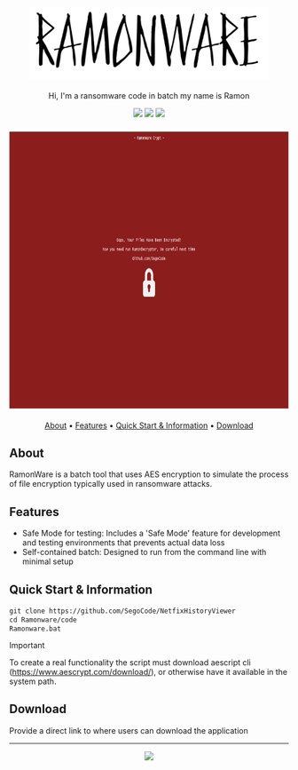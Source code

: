 <h3 align="center"><img src="https://github.com/SegoCode/Ramonware/blob/main/assets/logo.png" height="130px"></h3>
<p align="center">Hi, I'm a ransomware code in batch my name is Ramon</p>

<p align="center">
<img src="https://img.shields.io/badge/Windows-Batch-green?style=flat-square"></a>
<img src="https://img.shields.io/badge/-%20Made%20with%20😈-violet.svg?style=flat-square"></a>
<img src="https://img.shields.io/badge/core-AEScrypt.exe-red?style=flat-square"></a>
</p>

<h3 align="center"><img src="https://github.com/SegoCode/Ramonware/blob/main/assets/demo.png" height="500px"></h3>

<p align="center">
  <a href="#about">About</a> •
  <a href="#features">Features</a> •
  <a href="#quick-start--information">Quick Start & Information</a> •
  <a href="#download">Download</a> 
</p>

## About

RamonWare is a batch tool that uses AES encryption to simulate the process of file encryption typically used in ransomware attacks.

## Features

- Safe Mode for testing: Includes a 'Safe Mode' feature for development and testing environments that prevents actual data loss
- Self-contained batch: Designed to run from the command line with minimal setup

## Quick Start & Information

```shell
git clone https://github.com/SegoCode/NetfixHistoryViewer
cd Ramonware/code
Ramonware.bat
```

> [!IMPORTANT]  
> To create a real functionality the script must download aescript cli (https://www.aescrypt.com/download/), or otherwise have it available in the system path.


## Download

Provide a direct link to where users can download the application

---
<p align="center"><a href="https://github.com/SegoCode/RepositoryTemplate/graphs/contributors">
  <img src="https://contrib.rocks/image?repo=SegoCode/RepositoryTemplate" />
</a></p>

